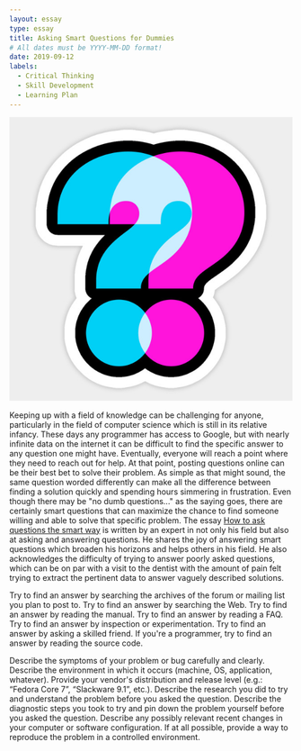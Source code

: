 ```yaml
---
layout: essay
type: essay
title: Asking Smart Questions for Dummies
# All dates must be YYYY-MM-DD format!
date: 2019-09-12
labels:
  - Critical Thinking
  - Skill Development
  - Learning Plan
---
```


<img class="ui tiny left circular floated image" src="../images/QM.jpg">


Keeping up with a field of knowledge can be challenging for anyone, particularly in the field of computer science which is still in its relative infancy.  These days any programmer has access to Google, but with nearly infinite data on the internet it can be difficult to find the specific answer to any question one might have.  Eventually, everyone will reach a point where they need to reach out for help.  At that point, posting questions online can be their best bet to solve their problem.  As simple as that might sound, the same question worded differently can make all the difference between finding a solution quickly and spending hours simmering in frustration.  Even though there may be "no dumb questions..." as the saying goes, there are certainly smart questions that can maximize the chance to find someone willing and able to solve that specific problem.
   The essay <a href="http://www.catb.org/esr/faqs/smart-questions.html">How to ask questions the smart way</a> is written by an expert in not only his field but also at asking and answering questions.  He shares the joy of answering smart questions which broaden his horizons and helps others in his field.  He also acknowledges the difficulty of trying to answer poorly asked questions, which can be on par with a visit to the dentist with the amount of pain felt trying to extract the pertinent data to answer vaguely described solutions.  

Try to find an answer by searching the archives of the forum or mailing list you plan to post to.
Try to find an answer by searching the Web.
Try to find an answer by reading the manual.
Try to find an answer by reading a FAQ.
Try to find an answer by inspection or experimentation.
Try to find an answer by asking a skilled friend.
If you're a programmer, try to find an answer by reading the source code.

Describe the symptoms of your problem or bug carefully and clearly.
Describe the environment in which it occurs (machine, OS, application, whatever).
  Provide your vendor's distribution and release level (e.g.: “Fedora Core 7”, “Slackware 9.1”, etc.).
Describe the research you did to try and understand the problem before you asked the question.
Describe the diagnostic steps you took to try and pin down the problem yourself before you asked the question.
Describe any possibly relevant recent changes in your computer or software configuration.
If at all possible, provide a way to reproduce the problem in a controlled environment.
